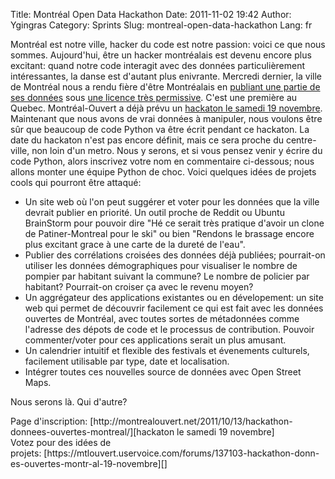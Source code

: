 Title: Montréal Open Data Hackathon
Date: 2011-11-02 19:42
Author: Ygingras
Category: Sprints
Slug: montreal-open-data-hackathon
Lang: fr

Montréal est notre ville, hacker du code est notre passion: voici ce que
nous sommes. Aujourd'hui, être un hacker montréalais est devenu encore
plus excitant: quand notre code interagit avec des données
particulièrement intéressantes, la danse est d'autant plus enivrante.
Mercredi dernier, la ville de Montréal nous a rendu fière d'être
Montréalais en [publiant une partie de ses données][] sous [une licence
très permissive][]. C'est une première au Quebec. Montréal-Ouvert a déjà
prévu un [hackaton le samedi 19 novembre][]. Maintenant que nous avons
de vrai données à manipuler, nous voulons être sûr que beaucoup de code
Python va être écrit pendant ce hackaton. La date du hackaton n'est pas
encore définit, mais ce sera proche du centre-ville, non loin d'un
metro. Nous y serons, et si vous pensez venir y écrire du code Python,
alors inscrivez votre nom en commentaire ci-dessous; nous allons monter
une équipe Python de choc. Voici quelques idées de projets cools qui
pourront être attaqué:

-   Un site web où l'on peut suggérer et voter pour les données que la
    ville devrait publier en priorité. Un outil proche de Reddit ou
    Ubuntu BrainStorm pour pouvoir dire "Hé ce serait très pratique
    d'avoir un clone de Patiner-Montreal pour le ski" ou bien "Rendons
    le brassage encore plus excitant grace à une carte de la dureté de
    l'eau".
-   Publier des corrélations croisées des données déjà publiées;
    pourrait-on utiliser les données démographiques pour visualiser le
    nombre de pompier par habitant suivant la commune? Le nombre de
    policier par habitant? Pourrait-on croiser ça avec le revenu moyen?
-   Un aggrégateur des applications existantes ou en dévelopement: un
    site web qui permet de découvrir facilement ce qui est fait avec les
    données ouvertes de Montréal, avec toutes sortes de métadonnées
    comme l'adresse des dépots de code et le processus de contribution.
    Pouvoir commenter/voter pour ces applications serait un plus
    amusant.
-   Un calendrier intuitif et flexible des festivals et évenements
    culturels, facilement utilisable par type, date et localisation.
-   Intégrer toutes ces nouvelles source de données avec Open Street
    Maps.

Nous serons là. Qui d'autre?

<div>
Page
d'inscription: [http://montrealouvert.net/2011/10/13/hackathon-donnees-ouvertes-montreal/][hackaton
le samedi 19 novembre]

</div>
<div>
Votez pour des idées de
projets: [https://mtlouvert.uservoice.com/forums/137103-hackathon-donn-es-ouvertes-montr-al-19-novembre][]

</div>

  [publiant une partie de ses données]: http://montrealouvert.net/2011/10/27/nous-avons-reussi-montreal-devient-une-ville-ouverte/
  [une licence très permissive]: http://donnees.ville.montreal.qc.ca/licence/licence-texte-complet
  [hackaton le samedi 19 novembre]: http://montrealouvert.net/2011/10/13/hackathon-donnees-ouvertes-montreal/
  [https://mtlouvert.uservoice.com/forums/137103-hackathon-donn-es-ouvertes-montr-al-19-novembre]:
    https://mtlouvert.uservoice.com/forums/137103-hackathon-donn-es-ouvertes-montr-al-19-novembre
